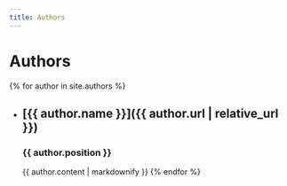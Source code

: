 ```yaml
---
title: Authors
---
```

# Authors

{% for author in site.authors %}
- ## [{{ author.name }}]({{ author.url | relative_url }})
  ### {{ author.position }}
  {{ author.content | markdownify }}
{% endfor %}